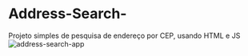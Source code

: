 # Address-Search-
Projeto simples de pesquisa de endereço por CEP, usando HTML e JS
![address-search-app](https://user-images.githubusercontent.com/66692202/135695301-29ac5385-0f28-4aa5-bead-e03d601ec585.jpeg)
